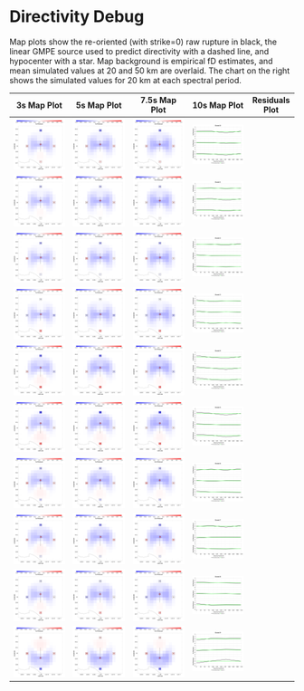 # Directivity Debug

Map plots show the re-oriented (with strike=0) raw rupture in black, the linear GMPE source used to predict directivity with a dashed line, and hypocenter with a star. Map background is empirical fD estimates, and mean simulated values at 20 and 50 km are overlaid. The chart on the right shows the simulated values for 20 km at each spectral period.

| 3s Map Plot | 5s Map Plot | 7.5s Map Plot | 10s Map Plot | Residuals Plot |
|-----|-----|-----|-----|-----|
| ![plot](event_0_map_3s.png) | ![plot](event_0_map_5s.png) | ![plot](event_0_map_10s.png) | ![plot](event_0_residuals.png) |
| ![plot](event_1_map_3s.png) | ![plot](event_1_map_5s.png) | ![plot](event_1_map_10s.png) | ![plot](event_1_residuals.png) |
| ![plot](event_2_map_3s.png) | ![plot](event_2_map_5s.png) | ![plot](event_2_map_10s.png) | ![plot](event_2_residuals.png) |
| ![plot](event_3_map_3s.png) | ![plot](event_3_map_5s.png) | ![plot](event_3_map_10s.png) | ![plot](event_3_residuals.png) |
| ![plot](event_4_map_3s.png) | ![plot](event_4_map_5s.png) | ![plot](event_4_map_10s.png) | ![plot](event_4_residuals.png) |
| ![plot](event_5_map_3s.png) | ![plot](event_5_map_5s.png) | ![plot](event_5_map_10s.png) | ![plot](event_5_residuals.png) |
| ![plot](event_6_map_3s.png) | ![plot](event_6_map_5s.png) | ![plot](event_6_map_10s.png) | ![plot](event_6_residuals.png) |
| ![plot](event_7_map_3s.png) | ![plot](event_7_map_5s.png) | ![plot](event_7_map_10s.png) | ![plot](event_7_residuals.png) |
| ![plot](event_8_map_3s.png) | ![plot](event_8_map_5s.png) | ![plot](event_8_map_10s.png) | ![plot](event_8_residuals.png) |
| ![plot](event_9_map_3s.png) | ![plot](event_9_map_5s.png) | ![plot](event_9_map_10s.png) | ![plot](event_9_residuals.png) |

